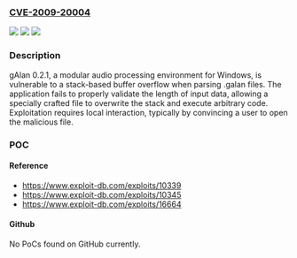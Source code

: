 ### [CVE-2009-20004](https://cve.mitre.org/cgi-bin/cvename.cgi?name=CVE-2009-20004)
![](https://img.shields.io/static/v1?label=Product&message=gAlan&color=blue)
![](https://img.shields.io/static/v1?label=Version&message=*%20&color=brightgreen)
![](https://img.shields.io/static/v1?label=Vulnerability&message=CWE-121%20Stack-based%20Buffer%20Overflow&color=brightgreen)

### Description

gAlan 0.2.1, a modular audio processing environment for Windows, is vulnerable to a stack-based buffer overflow when parsing .galan files. The application fails to properly validate the length of input data, allowing a specially crafted file to overwrite the stack and execute arbitrary code. Exploitation requires local interaction, typically by convincing a user to open the malicious file.

### POC

#### Reference
- https://www.exploit-db.com/exploits/10339
- https://www.exploit-db.com/exploits/10345
- https://www.exploit-db.com/exploits/16664

#### Github
No PoCs found on GitHub currently.

